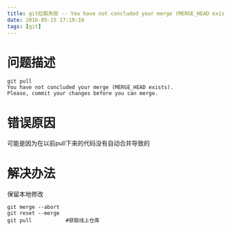 ```yaml
---
title: git拉取失败 -- You have not concluded your merge (MERGE_HEAD exists)
date: 2016-05-15 17:19:19
tags: [git]
---
```

# 问题描述  
```
git pull  
You have not concluded your merge (MERGE_HEAD exists).  
Please, commit your changes before you can merge.  
```  
# 错误原因  
可能是因为在以前pull下来的代码没有自动合并导致的 

# 解决办法  
保留本地修改  
```
git merge --abort  
git reset --merge  
git pull           #获取线上仓库
``` 
